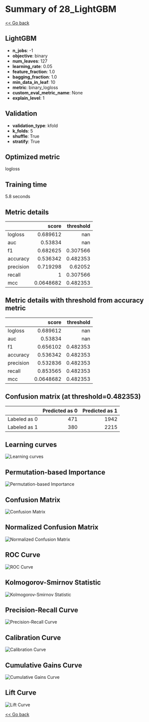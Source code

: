 # Summary of 28_LightGBM

[<< Go back](../README.md)


## LightGBM
- **n_jobs**: -1
- **objective**: binary
- **num_leaves**: 127
- **learning_rate**: 0.05
- **feature_fraction**: 1.0
- **bagging_fraction**: 1.0
- **min_data_in_leaf**: 10
- **metric**: binary_logloss
- **custom_eval_metric_name**: None
- **explain_level**: 1

## Validation
 - **validation_type**: kfold
 - **k_folds**: 5
 - **shuffle**: True
 - **stratify**: True

## Optimized metric
logloss

## Training time

5.8 seconds

## Metric details
|           |     score |   threshold |
|:----------|----------:|------------:|
| logloss   | 0.689612  |  nan        |
| auc       | 0.53834   |  nan        |
| f1        | 0.682625  |    0.307566 |
| accuracy  | 0.536342  |    0.482353 |
| precision | 0.719298  |    0.62052  |
| recall    | 1         |    0.307566 |
| mcc       | 0.0648682 |    0.482353 |


## Metric details with threshold from accuracy metric
|           |     score |   threshold |
|:----------|----------:|------------:|
| logloss   | 0.689612  |  nan        |
| auc       | 0.53834   |  nan        |
| f1        | 0.656102  |    0.482353 |
| accuracy  | 0.536342  |    0.482353 |
| precision | 0.532836  |    0.482353 |
| recall    | 0.853565  |    0.482353 |
| mcc       | 0.0648682 |    0.482353 |


## Confusion matrix (at threshold=0.482353)
|              |   Predicted as 0 |   Predicted as 1 |
|:-------------|-----------------:|-----------------:|
| Labeled as 0 |              471 |             1942 |
| Labeled as 1 |              380 |             2215 |

## Learning curves
![Learning curves](learning_curves.png)

## Permutation-based Importance
![Permutation-based Importance](permutation_importance.png)
## Confusion Matrix

![Confusion Matrix](confusion_matrix.png)


## Normalized Confusion Matrix

![Normalized Confusion Matrix](confusion_matrix_normalized.png)


## ROC Curve

![ROC Curve](roc_curve.png)


## Kolmogorov-Smirnov Statistic

![Kolmogorov-Smirnov Statistic](ks_statistic.png)


## Precision-Recall Curve

![Precision-Recall Curve](precision_recall_curve.png)


## Calibration Curve

![Calibration Curve](calibration_curve_curve.png)


## Cumulative Gains Curve

![Cumulative Gains Curve](cumulative_gains_curve.png)


## Lift Curve

![Lift Curve](lift_curve.png)



[<< Go back](../README.md)
